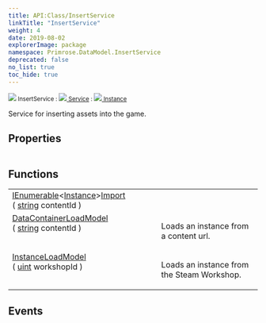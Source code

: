 ```yaml
---
title: API:Class/InsertService
linkTitle: "InsertService"
weight: 4
date: 2019-08-02
explorerImage: package
namespace: Primrose.DataModel.InsertService
deprecated: false
no_list: true
toc_hide: true
---
```

<small class="inheritance">
<span class="" href="/docs/api-reference/Class/InsertService"><img src="/icons/silk/package.png"/>&nbsp;InsertService</span>&nbsp;:&nbsp;<a class="" href="/docs/api-reference/Class/Service"><img src="/icons/silk/default.png"/>&nbsp;Service</a>&nbsp;:&nbsp;<a class="" href="/docs/api-reference/Class/Instance"><img src="/icons/silk/default.png"/>&nbsp;Instance</a></small>
<p class="summary">

Service for inserting assets into the game.

</p>
 
## Properties
 
<table class="studiohide">
<tbody>
</tbody>
</table>
 
## Functions
 
<table class="studiohide">
<tbody>
<tr class="function-row ">
<td style="vertical-align:top;white-space:normal;">
<div>
<a class="type" href="/docs/api-reference/System/IEnumerable">IEnumerable</a><<a class="type" href="/docs/api-reference/Class/Instance">Instance</a>><span class="method-body" style="text-indent: -2em;"><a class="method-name  " href="Import">Import</a></span><span style="display: inline-block">( <span class="param" style="white-space: nowrap"><a class="type" href="/docs/api-reference/System/string">string</a> contentId</span> )</span></span></div></td>
<td style="vertical-align:top;white-space:normal;">
</td>
</tr>

<tr class="function-row ">
<td style="vertical-align:top;white-space:normal;">
<div>
<a class="type" href="/docs/api-reference/Misc/DataContainer">DataContainer</a><span class="method-body" style="text-indent: -2em;"><a class="method-name  " href="LoadModel">LoadModel</a></span><span style="display: inline-block">( <span class="param" style="white-space: nowrap"><a class="type" href="/docs/api-reference/System/string">string</a> contentId</span> )</span></span></div></td>
<td style="vertical-align:top;white-space:normal;">
<p>
Loads an instance from a content url.
</p></td>
</tr>

<tr class="function-row ">
<td style="vertical-align:top;white-space:normal;">
<div>
<a class="type" href="/docs/api-reference/Class/Instance">Instance</a><span class="method-body" style="text-indent: -2em;"><a class="method-name  " href="LoadModel">LoadModel</a></span><span style="display: inline-block">( <span class="param" style="white-space: nowrap"><a class="type" href="/docs/api-reference/System/Primitives#uint32">uint</a> workshopId</span> )</span></span></div></td>
<td style="vertical-align:top;white-space:normal;">
<p>
Loads an instance from the Steam Workshop.
</p></td>
</tr>

</tbody>
</table>
 
## Events
 
<table class="studiohide">
<tbody>
</tbody>
</table>
<b>
</b>
<div class="inheritors">
<ul class="root">
</ul>
</div>
